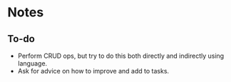 # Notes

## To-do

- Perform CRUD ops, but try to do this both directly and indirectly using
  language.
- Ask for advice on how to improve and add to tasks.

